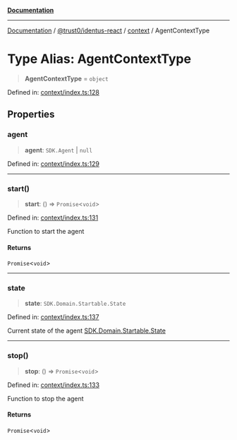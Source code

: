 [**Documentation**](../../../../README.md)

***

[Documentation](../../../../README.md) / [@trust0/identus-react](../../README.md) / [context](../README.md) / AgentContextType

# Type Alias: AgentContextType

> **AgentContextType** = `object`

Defined in: [context/index.ts:128](https://github.com/trust0-project/identus/blob/94eb37ac3e348bfb235eefd303acf4a8e113137e/packages/identus-react/src/context/index.ts#L128)

## Properties

### agent

> **agent**: `SDK.Agent` \| `null`

Defined in: [context/index.ts:129](https://github.com/trust0-project/identus/blob/94eb37ac3e348bfb235eefd303acf4a8e113137e/packages/identus-react/src/context/index.ts#L129)

***

### start()

> **start**: () => `Promise`\<`void`\>

Defined in: [context/index.ts:131](https://github.com/trust0-project/identus/blob/94eb37ac3e348bfb235eefd303acf4a8e113137e/packages/identus-react/src/context/index.ts#L131)

Function to start the agent

#### Returns

`Promise`\<`void`\>

***

### state

> **state**: `SDK.Domain.Startable.State`

Defined in: [context/index.ts:137](https://github.com/trust0-project/identus/blob/94eb37ac3e348bfb235eefd303acf4a8e113137e/packages/identus-react/src/context/index.ts#L137)

Current state of the agent
[SDK.Domain.Startable.State](https://github.com/hyperledger-identus/sdk-ts/blob/main/docs/sdk/modules/Domain.Protocols.Startable.md)

***

### stop()

> **stop**: () => `Promise`\<`void`\>

Defined in: [context/index.ts:133](https://github.com/trust0-project/identus/blob/94eb37ac3e348bfb235eefd303acf4a8e113137e/packages/identus-react/src/context/index.ts#L133)

Function to stop the agent

#### Returns

`Promise`\<`void`\>
